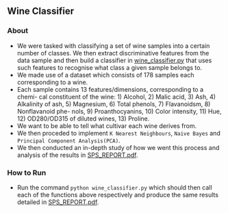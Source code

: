 ## Wine Classifier 

### About
* We were tasked with classifying a set of wine samples into a certain number of classes. We then extract discriminative features from the data sample and then build a classifier in [wine_classifier.py](wine_classifier.py) that uses such features to recognise what class a given sample belongs to.
* We made use of a dataset which consists of 178 samples each corresponding to a wine.
* Each sample contains 13 features/dimensions, corresponding to a chemi-
cal constituent of the wine: 1) Alcohol, 2) Malic acid, 3) Ash, 4) Alkalinity of
ash, 5) Magnesium, 6) Total phenols, 7) Flavanoidsm, 8) Nonflavanoid phe-
nols, 9) Proanthocyanins, 10) Color intensity, 11) Hue, 12) OD280/OD315
of diluted wines, 13) Proline.
* We want to be able to tell what cultivar each wine derives from. 
* We then proceded to implement ```K Nearest Neighbours```, ```Naive Bayes``` and ```Principal Component Analysis(PCA)```.
* We then conducted an in-depth study of how we went this process and analysis of the results in [SPS_REPORT.pdf](SPS_REPORT.pdf).

### How to Run 
* Run the command ```python wine_classifier.py``` which should then call each of the functions above respectively and produce the same results detailed in [SPS_REPORT.pdf](SPS_REPORT.pdf).


